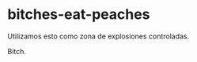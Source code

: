 bitches-eat-peaches
===================

Utilizamos esto como zona de explosiones controladas.

Bitch.

